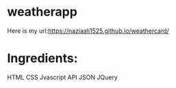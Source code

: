 # weatherapp
Here is my url:https://naziaali1525.github.io/weathercard/

# Ingredients:
HTML
CSS 
Jvascript
API
JSON
JQuery
